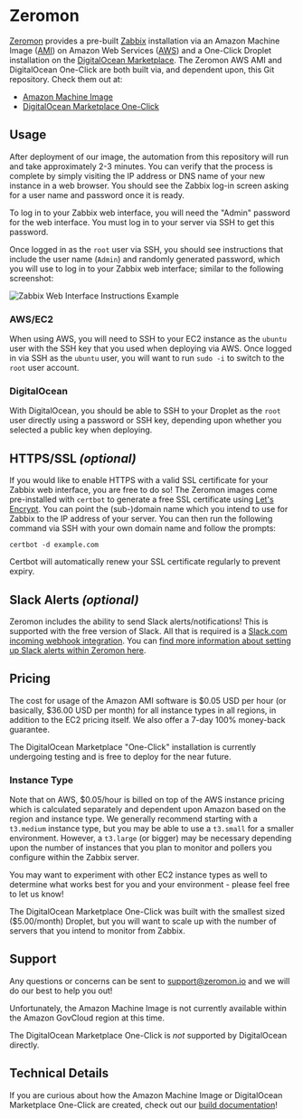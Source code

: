 # Zeromon

[Zeromon](https://zeromon.io/) provides a pre-built [Zabbix](https://www.zabbix.com/) installation via an Amazon Machine Image ([AMI](https://docs.aws.amazon.com/AWSEC2/latest/UserGuide/AMIs.html)) on Amazon Web Services ([AWS](https://aws.amazon.com/)) and a One-Click Droplet installation on the [DigitalOcean Marketplace](https://www.digitalocean.com/products/marketplace/).
The Zeromon AWS AMI and DigitalOcean One-Click are both built via, and dependent upon, this Git repository. Check them out at:

- [Amazon Machine Image](https://aws.amazon.com/marketplace/pp/B07MD6N9ZQ/?_ptnr_doc_github_repo_readme)
- [DigitalOcean Marketplace One-Click](https://marketplace.digitalocean.com/apps/zeromon-zabbix)

## Usage

After deployment of our image, the automation from this repository will run and take approximately 2-3 minutes.
You can verify that the process is complete by simply visiting the IP address or DNS name of your new instance in a web browser.
You should see the Zabbix log-in screen asking for a user name and password once it is ready.

To log in to your Zabbix web interface, you will need the "Admin" password for the web interface.
You must log in to your server via SSH to get this password.

Once logged in as the `root` user via SSH, you should see instructions that include the user name (`Admin`) and randomly generated password, which you will use to log in to your Zabbix web interface; similar to the following screenshot:

![Zabbix Web Interface Instructions Example](assets/ssh_instructions_example.png "Zabbix Web Interface Instructions Example")

### AWS/EC2

When using AWS, you will need to SSH to your EC2 instance as the `ubuntu` user with the SSH key that you used when deploying via AWS.
Once logged in via SSH as the `ubuntu` user, you will want to run `sudo -i` to switch to the `root` user account.

### DigitalOcean

With DigitalOcean, you should be able to SSH to your Droplet as the `root` user directly using a password or SSH key, depending upon whether you selected a public key when deploying.

## HTTPS/SSL _(optional)_

If you would like to enable HTTPS with a valid SSL certificate for your Zabbix web interface, you are free to do so!
The Zeromon images come pre-installed with `certbot` to generate a free SSL certificate using [Let's Encrypt](https://letsencrypt.org/).
You can point the (sub-)domain name which you intend to use for Zabbix to the IP address of your server.
You can then run the following command via SSH with your own domain name and follow the prompts:

```
certbot -d example.com
```

Certbot will automatically renew your SSL certificate regularly to prevent expiry.

## Slack Alerts _(optional)_

Zeromon includes the ability to send Slack alerts/notifications!
This is supported with the free version of Slack.
All that is required is a [Slack.com incoming webhook integration](https://slack.com/apps/A0F7XDUAZ-incoming-webhooks).
You can [find more information about setting up Slack alerts within Zeromon here](SLACK.md).

## Pricing

The cost for usage of the Amazon AMI software is $0.05 USD per hour (or basically, $36.00 USD per month) for all instance types in all regions, in addition to the EC2 pricing itself.
We also offer a 7-day 100% money-back guarantee.

The DigitalOcean Marketplace "One-Click" installation is currently undergoing testing and is free to deploy for the near future.

### Instance Type

Note that on AWS, $0.05/hour is billed on top of the AWS instance pricing which is calculated separately and dependent upon Amazon based on the region and instance type.
We generally recommend starting with a `t3.medium` instance type, but you may be able to use a `t3.small` for a smaller environment.
However, a `t3.large` (or bigger) may be necessary depending upon the number of instances that you plan to monitor and pollers you configure within the Zabbix server.

You may want to experiment with other EC2 instance types as well to determine what works best for you and your environment - please feel free to let us know!

The DigitalOcean Marketplace One-Click was built with the smallest sized ($5.00/month) Droplet, but you will want to scale up with the number of servers that you intend to monitor from Zabbix.

## Support

Any questions or concerns can be sent to support@zeromon.io and we will do our best to help you out!

Unfortunately, the Amazon Machine Image is not currently available within the Amazon GovCloud region at this time.

The DigitalOcean Marketplace One-Click is _not_ supported by DigitalOcean directly.

## Technical Details

If you are curious about how the Amazon Machine Image or DigitalOcean Marketplace One-Click are created, check out our [build documentation](BUILD.md)!
